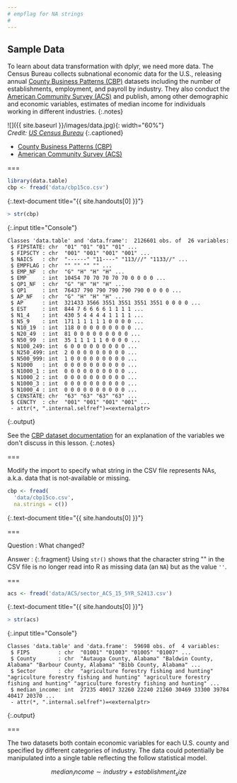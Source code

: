 ```yaml
---
# empflag for NA strings
#
---
```


## Sample Data

To learn about data transformation with dplyr, we need more data. The Census
Bureau collects subnational economic data for the U.S., releasing annual [County
Business Patterns (CBP)] datasets including the number of establishments,
employment, and payroll by industry. They also conduct the [American Community
Survey (ACS)] and publish, among other demographic and economic variables, estimates of
median income for individuals working in different industries.
{:.notes}

![]({{ site.baseurl }}/images/data.jpg){: width="60%"}  
*Credit: [US Census Bureau](https://www.census.gov/programs-surveys/cbp.html)*
{:.captioned}

- [County Business Patterns (CBP)]
- [American Community Survey (ACS)]

[County Business Patterns (CBP)]: https://www.census.gov/programs-surveys/cbp/data/datasets.html
[American Community Survey (ACS)]: https://www.census.gov/programs-surveys/acs/

===



~~~r
library(data.table)
cbp <- fread('data/cbp15co.csv')
~~~
{:.text-document title="{{ site.handouts[0] }}"}



~~~r
> str(cbp)
~~~
{:.input title="Console"}


~~~
Classes 'data.table' and 'data.frame':	2126601 obs. of  26 variables:
 $ FIPSTATE: chr  "01" "01" "01" "01" ...
 $ FIPSCTY : chr  "001" "001" "001" "001" ...
 $ NAICS   : chr  "------" "11----" "113///" "1133//" ...
 $ EMPFLAG : chr  "" "" "" "" ...
 $ EMP_NF  : chr  "G" "H" "H" "H" ...
 $ EMP     : int  10454 70 70 70 70 70 0 0 0 0 ...
 $ QP1_NF  : chr  "G" "H" "H" "H" ...
 $ QP1     : int  76437 790 790 790 790 790 0 0 0 0 ...
 $ AP_NF   : chr  "G" "H" "H" "H" ...
 $ AP      : int  321433 3566 3551 3551 3551 3551 0 0 0 0 ...
 $ EST     : int  844 7 6 6 6 6 1 1 1 1 ...
 $ N1_4    : int  430 5 4 4 4 4 1 1 1 1 ...
 $ N5_9    : int  171 1 1 1 1 1 0 0 0 0 ...
 $ N10_19  : int  118 0 0 0 0 0 0 0 0 0 ...
 $ N20_49  : int  81 0 0 0 0 0 0 0 0 0 ...
 $ N50_99  : int  35 1 1 1 1 1 0 0 0 0 ...
 $ N100_249: int  6 0 0 0 0 0 0 0 0 0 ...
 $ N250_499: int  2 0 0 0 0 0 0 0 0 0 ...
 $ N500_999: int  1 0 0 0 0 0 0 0 0 0 ...
 $ N1000   : int  0 0 0 0 0 0 0 0 0 0 ...
 $ N1000_1 : int  0 0 0 0 0 0 0 0 0 0 ...
 $ N1000_2 : int  0 0 0 0 0 0 0 0 0 0 ...
 $ N1000_3 : int  0 0 0 0 0 0 0 0 0 0 ...
 $ N1000_4 : int  0 0 0 0 0 0 0 0 0 0 ...
 $ CENSTATE: chr  "63" "63" "63" "63" ...
 $ CENCTY  : chr  "001" "001" "001" "001" ...
 - attr(*, ".internal.selfref")=<externalptr> 
~~~
{:.output}


See the [CBP dataset documentation] for an explanation of the variables we don't
discuss in this lesson.
{:.notes}

[CBP dataset documentation]: https://www2.census.gov/programs-surveys/rhfs/cbp/technical%20documentation/2015_record_layouts/county_layout_2015.txt

===

Modify the import to specify what string in the CSV file represents NAs,
a.k.a. data that is not-available or missing.



~~~r
cbp <- fread(
  'data/cbp15co.csv',
  na.strings = c())
~~~
{:.text-document title="{{ site.handouts[0] }}"}


===

Question
: What changed?

Answer
: {:.fragment} Using `str()` shows that the character string "" in the CSV file
is no longer read into R as missing data (an `NA`) but as the value `''`.

===



~~~r
acs <- fread('data/ACS/sector_ACS_15_5YR_S2413.csv')
~~~
{:.text-document title="{{ site.handouts[0] }}"}



~~~r
> str(acs)
~~~
{:.input title="Console"}


~~~
Classes 'data.table' and 'data.frame':	59698 obs. of  4 variables:
 $ FIPS         : chr  "01001" "01003" "01005" "01007" ...
 $ County       : chr  "Autauga County, Alabama" "Baldwin County, Alabama" "Barbour County, Alabama" "Bibb County, Alabama" ...
 $ Sector       : chr  "agriculture forestry fishing and hunting" "agriculture forestry fishing and hunting" "agriculture forestry fishing and hunting" "agriculture forestry fishing and hunting" ...
 $ median_income: int  27235 40017 32260 22240 21260 30469 33300 39784 40417 20370 ...
 - attr(*, ".internal.selfref")=<externalptr> 
~~~
{:.output}


===

The two datasets both contain economic variables for each U.S. county and
specified by different categories of industry. The data could potentially be
manipulated into a single table reflecting the follow statistical model.

$$
median_income \sim industry + establishment_size
$$
